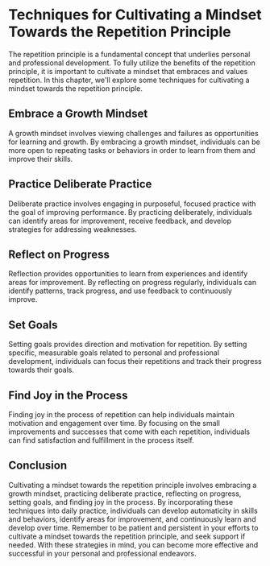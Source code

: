 Techniques for Cultivating a Mindset Towards the Repetition Principle
========================================================================================================================

The repetition principle is a fundamental concept that underlies personal and professional development. To fully utilize the benefits of the repetition principle, it is important to cultivate a mindset that embraces and values repetition. In this chapter, we'll explore some techniques for cultivating a mindset towards the repetition principle.

Embrace a Growth Mindset
------------------------

A growth mindset involves viewing challenges and failures as opportunities for learning and growth. By embracing a growth mindset, individuals can be more open to repeating tasks or behaviors in order to learn from them and improve their skills.

Practice Deliberate Practice
----------------------------

Deliberate practice involves engaging in purposeful, focused practice with the goal of improving performance. By practicing deliberately, individuals can identify areas for improvement, receive feedback, and develop strategies for addressing weaknesses.

Reflect on Progress
-------------------

Reflection provides opportunities to learn from experiences and identify areas for improvement. By reflecting on progress regularly, individuals can identify patterns, track progress, and use feedback to continuously improve.

Set Goals
---------

Setting goals provides direction and motivation for repetition. By setting specific, measurable goals related to personal and professional development, individuals can focus their repetitions and track their progress towards their goals.

Find Joy in the Process
-----------------------

Finding joy in the process of repetition can help individuals maintain motivation and engagement over time. By focusing on the small improvements and successes that come with each repetition, individuals can find satisfaction and fulfillment in the process itself.

Conclusion
----------

Cultivating a mindset towards the repetition principle involves embracing a growth mindset, practicing deliberate practice, reflecting on progress, setting goals, and finding joy in the process. By incorporating these techniques into daily practice, individuals can develop automaticity in skills and behaviors, identify areas for improvement, and continuously learn and develop over time. Remember to be patient and persistent in your efforts to cultivate a mindset towards the repetition principle, and seek support if needed. With these strategies in mind, you can become more effective and successful in your personal and professional endeavors.
